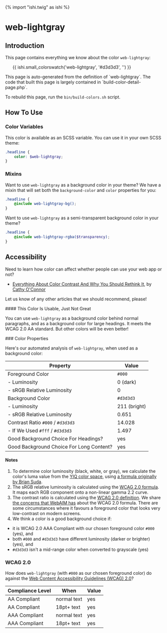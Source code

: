 {% import "ishi.twig" as ishi %}
# web-lightgray

## Introduction

This page contains everything we know about the color `web-lightgray`:

<div class="grid">
    <div class="cell">
        <div class="swatch">
            <ul>
                {{ ishi.small_colorswatch('web-lightgray', '#d3d3d3', '') }}
            </ul>
        </div>
    </div>
</div>

<div class="callout attention" markdown="1">
This page is auto-generated from the definition of `web-lightgray`. The code that built this page is largely contained in `build-color-detail-page.php`.

To rebuild this page, run the `bin/build-colors.sh` script.
</div>

## How To Use

### Color Variables

This color is available as an SCSS variable. You can use it in your own SCSS theme:

```scss
.headline {
    color: $web-lightgray;
}
```

### Mixins

Want to use `web-lightgray` as a background color in your theme? We have a mixin that will set both the `background-color` and `color` properties for you:

```scss
.headline {
    @include web-lightgray-bg();
}
```

Want to use `web-lightgray` as a semi-transparent background color in your theme?

```scss
.headline {
    @include web-lightgray-rgba($transparency);
}
```

## Accessibility

Need to learn how color can affect whether people can use your web app or not?

* [Everything About Color Contrast And Why You Should Rethink It](https://www.smashingmagazine.com/2014/10/color-contrast-tips-and-tools-for-accessibility/), by [Cathy O'Connor](http://www.twitter.com/cagocon)

Let us know of any other articles that we should recommend, please!
<div class="callout warning" markdown="1">
#### This Color Is Usable, Just Not Great

You can use `web-lightgray` as a background color behind normal paragraphs, and as a background color for large headings. It meets the WCAG 2.0 AA standard. But other colors will be even better!
</div>
### Color Properties

Here's our automated analysis of `web-lightgray`, when used as a background color:

Property | Value
---------|------
Foreground Color | `#000`
- Luminosity | 0 (dark)
- sRGB Relative Luminosity | 0
Background Color | `#d3d3d3`
- Luminosity | 211 (bright)
- sRGB Relative Luminosity | 0.651
Contrast Ratio `#000` / `#d3d3d3` | 14.028
- If We Used `#fff` / `#d3d3d3` | 1.497
Good Background Choice For Headings? | yes
Good Background Choice For Long Content? | yes

#### Notes

1. To determine color luminosity (black, white, or gray), we calculate the color's luma value from the [YIQ color space](https://en.wikipedia.org/wiki/YIQ), using [a formula originally by Brian Suda](https://24ways.org/2010/calculating-color-contrast/).
1. The sRGB relative luminosity is calculated using the [WCAG 2.0 formula](https://www.w3.org/TR/WCAG20/#relativeluminancedef). It maps each RGB component onto a non-linear gamma 2.2 curve.
1. The contrast ratio is calculated using the [WCAG 2.0 definition](https://www.w3.org/TR/2008/REC-WCAG20-20081211/#contrast-ratiodef). We share [the concerns that WebAIM has](http://webaim.org/blog/wcag-2-1-feedback/) about the WCAG 2.0 formula. There are some circumstances where it favours a foreground color that looks very low-contrast on modern screens.
1. We think a color is a good background choice if:
  - it is WCAG 2.0 AAA Compliant with our chosen foreground color `#000` (yes), and
  - both `#000` and `#d3d3d3` have different luminosity (darker or brighter) (yes), and
  - `#d3d3d3` isn't a mid-range color when converted to grayscale (yes)

### WCAG 2.0

How does `web-lightgray` (with `#000` as our chosen foreground color) do against the [Web Content Accessibility Guidelines (WCAG) 2.0](https://www.w3.org/TR/WCAG20/)?

Compliance Level | When | Value
-----------------|------|------
AA Compliant | normal text | yes
AA Compliant | 18pt+ text | yes
AAA Compliant | normal text | yes
AAA Compliant | 18pt+ text | yes